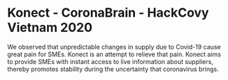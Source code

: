 # Konect - CoronaBrain - HackCovy Vietnam 2020
We observed that unpredictable changes in supply due to Covid-19 cause great pain for SMEs. Konect is an attempt to relieve that pain. Konect aims to provide SMEs with instant access to live information about suppliers, thereby promotes stability during the uncertainty that coronavirus brings.
